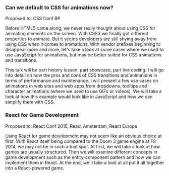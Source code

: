 ### Can we default to CSS for animations now?
Proposed to: CSS Conf BP

Before HTML5 came along, we never really thought about using CSS for animating elements on the screen. With CSS3 we finally got different properties to animate. But it seems developers are still shying away from using CSS when it comes to animations. With vendor prefixes beginning to disappear more and more, let's take a look at some cases where we used to use JavaScript for animations, but may be better suited for CSS animations and transitions.

This talk will be part history lesson, part showcase, part live coding. I will go into detail on how the pros and cons of CSS transitions and animations in terms of performance and maintenance. I will present a few use cases on animations in web sites and web apps from dropdowns, tooltips and character animations (where we used to use GIFs or videos). We will take a look at how this example would look like in JavaScript and how we can simplify them with CSS.

### React for Game Development
Proposed to: React Conf 2015, React Amsterdam, React Europe

Using React for game development may not seem like an obvious choice at first. With React itself being compared to the Doom 3 game engine at F8 2014, we may not be in such a bad spot. At first, we will take a look at how games are usually structured. Then we will examine different concepts in game development such as the entity-component pattern and how we can implement them in React. At the end, we'll take a look at all  put it all together into a React-powered game.

